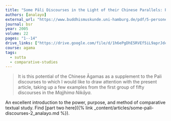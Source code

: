 ```yaml
---
title: "Some Pāli Discourses in the Light of their Chinese Parallels: Part 1"
authors: [analayo]
external_url: "https://www.buddhismuskunde.uni-hamburg.de/pdf/5-personen/analayo/some-pali-dis1.pdf"
journal: bsr
year: 2005
volume: 22
pages: "1--14"
drive_links: ["https://drive.google.com/file/d/1h6ePgDhE5RVEf5iL9aprJdcCPVq25heN/view?usp=drivesdk"]
course: agama
tags:
  - sutta
  - comparative-studies
---
```


>  It is this potential of the Chinese Āgamas as a supplement to the Pali discourses to which I would like to draw attention with the present article, taking up a few examples from the first group of fifty discourses in the *Majjhima Nikāya*.


An excellent introduction to the power, purpose, and method of comparative textual study. Find [part two here]({% link _content/articles/some-pali-discourses-2_analayo.md %}).
